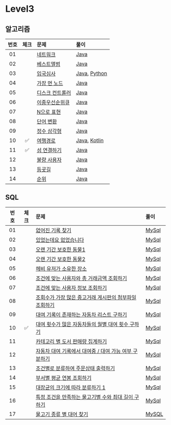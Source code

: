 # Level3

## 알고리즘

| 번호 | 체크 | 문제 | 풀이 |
| :-: | :-: | :-- | :-- |
| 01 |                    | [네트워크](https://programmers.co.kr/learn/courses/30/lessons/43162) | [Java](./solution/_01_네트워크/Solution.java) |
| 02 |                    | [베스트앨범](https://programmers.co.kr/learn/courses/30/lessons/42579) | [Java](./solution/_02_베스트앨범/Solution.java) |
| 03 |                    | [입국심사](https://programmers.co.kr/learn/courses/30/lessons/43238) | [Java](./solution/_03_입국심사/Solution.java), [Python](./solution/_03_입국심사/Solution.py) |
| 04 |                    | [가장 먼 노드](https://programmers.co.kr/learn/courses/30/lessons/49189) | [Java](./solution/_04_가장_먼_노드/Solution.java) |
| 05 |                    | [디스크 컨트롤러](https://programmers.co.kr/learn/courses/30/lessons/42627) | [Java](./solution/_05_디스크_컨트롤러/Solution.java) |
| 06 |                    | [이중우선순위큐](https://programmers.co.kr/learn/courses/30/lessons/42628) | [Java](./solution/_06_이중우선순위큐/Solution.java) |
| 07 |                    | [N으로 표현](https://programmers.co.kr/learn/courses/30/lessons/42895) | [Java](./solution/_07_N으로_표현/Solution.java) |
| 08 |                    | [단어 변환](https://programmers.co.kr/learn/courses/30/lessons/43163) | [Java](./solution/_08_단어_변환/Solution.java) |
| 09 |                    | [정수 삼각형](https://programmers.co.kr/learn/courses/30/lessons/43105) | [Java](./solution/_09_정수_삼각형/Solution.java) |
| 10 | :white_check_mark: | [여행경로](https://programmers.co.kr/learn/courses/30/lessons/43164) | [Java](./solution/_10_여행경로/Solution.java), [Kotlin](./solution/_10_여행경로/Solution.kt) |
| 11 | :white_check_mark: | [섬 연결하기](https://school.programmers.co.kr/learn/courses/30/lessons/42861) | [Java](./solution/_11_섬_연결하기/Solution.java) |
| 12 |                    | [불량 사용자](https://school.programmers.co.kr/learn/courses/30/lessons/64064) | [Java](./solution/_12_불량_사용자/Solution.java) |
| 13 |                    | [등굣길](https://school.programmers.co.kr/learn/courses/30/lessons/42898) | [Java](./solution/_13_등굣길/Solution.java) |
| 14 |                    | [순위](https://school.programmers.co.kr/learn/courses/30/lessons/49191) | [Java](./solution/_14_순위/Solution.java) |

## SQL

| 번호 | 체크 | 문제 | 풀이 |
| :-: | :-: | :-- | :-- |
| 01 |                    | [없어진 기록 찾기](https://programmers.co.kr/learn/courses/30/lessons/59042) | [MySql](./solution/01_없어진_기록_찾기/Solution_mysql.sql) |
| 02 |                    | [있었는데요 없었습니다](https://programmers.co.kr/learn/courses/30/lessons/59043) | [MySql](./solution/02_있었는데요_없었습니다/Solution_mysql.sql) |
| 03 |                    | [오랜 기간 보호한 동물1](https://programmers.co.kr/learn/courses/30/lessons/59044) | [MySql](./solution/03_오랜_기간_보호한_동물_1/Solution_mysql.sql) |
| 04 |                    | [오랜 기간 보호한 동물2](https://school.programmers.co.kr/learn/courses/30/lessons/59411) | [MySql](./solution/04_오랜_기간_보호한_동물_2/Solution_mysql.sql) |
| 05 |                    | [헤비 유저가 소유한 장소](https://school.programmers.co.kr/learn/courses/30/lessons/77487) | [MySql](./solution/05_헤비_유저가_소유한_장소/Solution_mysql.sql) |
| 06 |                    | [조건에 맞는 사용자와 총 거래금액 조회하기](https://school.programmers.co.kr/learn/courses/30/lessons/164668) | [MySql](./solution/06_조건에_맞는_사용자와_총_거래금액_조회하기/Solution_mysql.sql) |
| 07 |                    | [조건에 맞는 사용자 정보 조회하기](https://school.programmers.co.kr/learn/courses/30/lessons/164670) | [MySql](./solution/07_조건에_맞는_사용자_정보_조회하기/Solution_mysql.sql) |
| 08 |                    | [조회수가 가장 많은 중고거래 게시판의 첨부파일 조회하기](https://school.programmers.co.kr/learn/courses/30/lessons/164671) | [MySql](./solution/08_조회수가_가장_많은_중고거래_게시판의_첨부파일_조회하기/Solution_mysql.sql) |
| 09 |                    | [대여 기록이 존재하는 자동차 리스트 구하기](https://school.programmers.co.kr/learn/courses/30/lessons/157341) | [MySql](./solution/09_대여_기록이_존재하는_자동차_리스트_구하기/Solution_mysql.sql) |
| 10 | :white_check_mark: | [대여 횟수가 많은 자동차들의 월별 대여 횟수 구하기](https://school.programmers.co.kr/learn/courses/30/lessons/151139) | [MySql](./solution/10_대여_횟수가_많은_자동차들의_월별_대여_횟수_구하기/Solution_mysql.sql) |
| 11 |                    | [카테고리 별 도서 판매량 집계하기](https://school.programmers.co.kr/learn/courses/30/lessons/144855) | [MySql](./solution/11_카테고리_별_도서_판매량_집계하기/Solution_mysql.sql) |
| 12 |                    | [자동차 대여 기록에서 대여중 / 대여 가능 여부 구분하기](https://school.programmers.co.kr/learn/courses/30/lessons/157340) | [MySql](./solution/12_자동차_대여_기록에서_대여중_대여_가능_여부_구분하기/Solution_mysql.sql) |
| 13 |                    | [조건별로 분류하여 주문상태 출력하기](https://school.programmers.co.kr/learn/courses/30/lessons/131113) | [MySql](./solution/13_조건별로_분류하여_주문상태_출력하기/Solution_mysql.sql) |
| 14 |                    | [부서별 평균 연봉 조회하기](https://school.programmers.co.kr/learn/courses/30/lessons/284529) | [MySql](./solution/14_부서별_평균_연봉_조회하기/Solution_mysql.sql) |
| 15 |                    | [대장균의 크기에 따라 분류하기 1](https://school.programmers.co.kr/learn/courses/30/lessons/299307) | [MySql](./solution/15_대장균의_크기에_따라_분류하기_1/Solution_mysql.sql) |
| 16 |                    | [특정 조건을 만족하는 물고기별 수와 최대 길이 구하기](https://school.programmers.co.kr/learn/courses/30/lessons/298519) | [MySql](./solution/16_특정_조건을_만족하는_물고기별_수와_최대_길이_구하기/Solution_mysql.sql) |
| 17 |                    | [물고기 종류 별 대어 찾기](https://school.programmers.co.kr/learn/courses/30/lessons/293261) | [MySQL](./solution/17_물고기_종류_별_대어_찾기/Solution_mysql.sql) |
